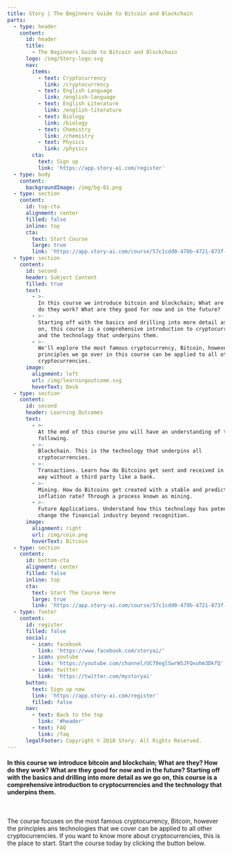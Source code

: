 ```yaml
---
title: Story | The Beginners Guide to Bitcoin and Blockchain
parts:
  - type: header
    content:
      id: header
      title:
        - The Beginners Guide to Bitcoin and Blockchain
      logo: /img/Story-logo.svg
      nav:
        items:
          - text: Cryptocurrency
            link: /cryptocurrency
          - text: English Language
            link: /english-language
          - text: English Literature
            link: /english-literature
          - text: Biology
            link: /biology
          - text: Chemistry
            link: /chemistry
          - text: Physics
            link: /physics
        cta:
          text: Sign up
          link: 'https://app.story-ai.com/register'
  - type: body
    content:
      backgroundImage: /img/bg-01.png
  - type: section
    content:
      id: top-cta
      alignment: center
      filled: false
      inline: top
      cta:
        text: Start Course
        large: true
        link: 'https://app.story-ai.com/course/57c1cdd0-479b-4721-873f-27b6c2b2bdc3'
  - type: section
    content:
      id: second
      header: Subject Content
      filled: true
      text:
        - >-
          In this course we introduce bitcoin and blockchain; What are they? How
          do they work? What are they good for now and in the future?
        - >-
          Starting off with the basics and drilling into more detail as we go
          on, this course is a comprehensive introduction to cryptocurrencies
          and the technology that underpins them.
        - >-
          We'll explore the most famous cryptocurrency, Bitcoin, however the
          principles we go over in this course can be applied to all other
          cryptocurrencies.
      image:
        alignment: left
        url: /img/learningoutcome.svg
        hoverText: Desk
  - type: section
    content:
      id: second
      header: Learning Outcomes
      text:
        - >-
          At the end of this course you will have an understanding of the
          following.
        - >-
          Blockchain. This is the technology that underpins all
          cryptocurrencies.
        - >-
          Transactions. Learn how do Bitcoins get sent and received in a secure
          way without a third party like a bank.
        - >-
          Mining. How do Bitcoins get created with a stable and predictable
          inflation rate? Through a process known as mining.
        - >-
          Future Applications. Understand how this technology has potential to
          change the financial industry beyond recognition.
      image:
        alignment: right
        url: /img/coin.png
        hoverText: Bitcoin
  - type: section
    content:
      id: bottom-cta
      alignment: center
      filled: false
      inline: top
      cta:
        text: Start The Course Here
        large: true
        link: 'https://app.story-ai.com/course/57c1cdd0-479b-4721-873f-27b6c2b2bdc3'
  - type: footer
    content:
      id: register
      filled: false
      social:
        - icon: facebook
          link: 'https://www.facebook.com/storyai/'
        - icon: youtube
          link: 'https://youtube.com/channel/UC70eglSwrW5JFQxohm3DkfQ'
        - icon: twitter
          link: 'https://twitter.com/mystoryai'
      button:
        text: Sign up now
        link: 'https://app.story-ai.com/register'
        filled: false
      nav:
        - text: Back to the top
          link: '#header'
        - text: FAQ
          link: /faq
      legalFooter: Copyright © 2018 Story. All Rights Reserved.
---
```


#### In this course we introduce bitcoin and blockchain; What are they? How do they work? What are they good for now and in the future? Starting off with the basics and drilling into more detail as we go on, this course is a comprehensive introduction to cryptocurrencies and the technology that underpins them.

&nbsp;

The course focuses on the most famous cryptocurrency, Bitcoin, however the principles ans technologies that we cover can be applied to all other cryptocurrencies. If you want to know more about cryptocurrencies, this is the place to start. Start the course today by clicking the button below.
